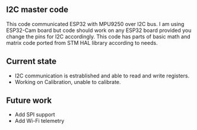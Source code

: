 ## I2C master code

This code communicated ESP32 with MPU9250 over I2C bus. I am using ESP32-Cam board but code should work on any ESP32 board provided you change the pins for I2C accordingly. This code has parts of basic math and matrix code ported from STM HAL library according to needs.

## Current state

- I2C communication is estrablished and able to read and write registers.
- Working on Calibration, unable to calibrate.

## Future work

- Add SPI support
- Add Wi-Fi telemetry 
